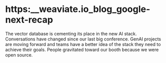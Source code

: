 # https:\_\_weaviate.io_blog_google-next-recap

The vector database is cementing its place in the new AI stack. Conversations have changed since our last big conference. GenAI projects are moving forward and teams have a better idea of the stack they need to achieve their goals. People gravitated toward our booth because we were open source.
